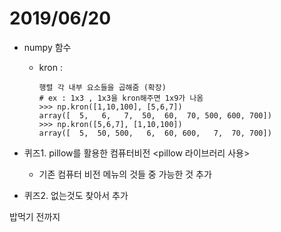 # 2019/06/20

- numpy 함수

  - kron :

    ```
    행렬 각 내부 요소들을 곱해줌 (확장)
    # ex : 1x3 , 1x3을 kron해주면 1x9가 나옴
    >>> np.kron([1,10,100], [5,6,7])
    array([  5,   6,   7,  50,  60,  70, 500, 600, 700])
    >>> np.kron([5,6,7], [1,10,100])
    array([  5,  50, 500,   6,  60, 600,   7,  70, 700])
    ```





- 퀴즈1. pillow를 활용한 컴퓨터비전 <pillow 라이브러리 사용>
  - 기존 컴퓨터 비전 메뉴의 것들 중 가능한 것 추가
- 퀴즈2. 없는것도 찾아서 추가



밥먹기 전까지